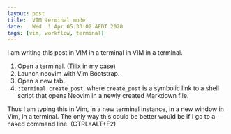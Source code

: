 ```yaml
---
layout: post
title:  VIM terminal mode
date:   Wed  1 Apr 05:33:02 AEDT 2020
tags: [vim, workflow, terminal]
---
```

I am writing this post in VIM in a terminal in VIM in a terminal.

1. Open a terminal. (Tilix in my case)
1. Launch neovim with Vim Bootstrap.
1. Open a new tab.
1. `:terminal create_post`, where `create_post` is a symbolic link to a shell script that opens Neovim in a newly created Markdown file.

Thus I am typing this in Vim, in a new terminal instance, in a new window in Vim, in a terminal.  The only way this could be better would be if I go to a naked command line. (CTRL+ALT+F2)
